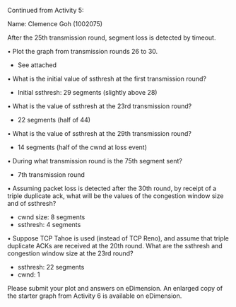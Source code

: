 Continued from Activity 5:

Name: Clemence Goh (1002075)

After the 25th transmission round, segment loss is detected by timeout.

•  Plot the graph from transmission rounds 26 to 30.
   - See attached
    
•  What is the initial value of ssthresh at the first transmission round?
   - Initial ssthresh: 29 segments (slightly above 28)
    
•  What is the value of ssthresh at the 23rd transmission round?
   - 22 segments (half of 44)
   
•  What is the value of ssthresh at the 29th transmission round?
   - 14 segments (half of the cwnd at loss event)
   
•  During what transmission round is the 75th segment sent?
   - 7th transmission round
   
•  Assuming packet loss is detected after the 30th round, by receipt of a triple duplicate ack, what will be the values of the congestion window size and of ssthresh?
   - cwnd size: 8 segments
   - ssthresh: 4 segments
   
•  Suppose TCP Tahoe is used (instead of TCP Reno), and assume that triple duplicate ACKs are received at the 20th round.  What are the ssthresh and congestion window size at the 23rd round?
   - ssthresh: 22 segments 
   - cwnd: 1
   
Please submit your plot and answers on eDimension. An enlarged copy of the starter graph from Activity 6 is available on eDimension.